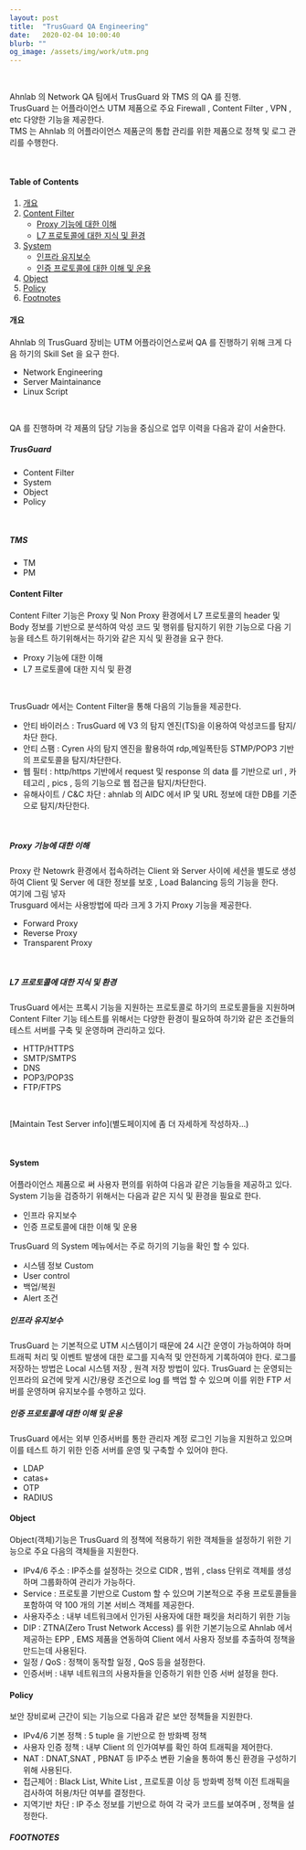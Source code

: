 ```yaml
---
layout: post
title:  "TrusGuard QA Engineering"
date:   2020-02-04 10:00:40
blurb: ""
og_image: /assets/img/work/utm.png
---
```


<br />

Ahnlab 의 Network QA 팀에서 TrusGuard 와 TMS 의 QA 를 진행.
<br />
TrusGuard 는 어플라이언스 UTM 제품으로 주요 Firewall , Content Filter , VPN , etc 다양한 기능을 제공한다. 
<br />
TMS 는 Ahnlab 의 어플라이언스 제품군의 통합 관리를 위한 제품으로 정책 및 로그 관리를 수행한다. 

<br />


#### Table of Contents
1. [개요](#개요)
2. [Content Filter](#content-filter)
    * [Proxy 기능에 대한 이해](#proxy-기능에-대한-이해)
    * [L7 프로토콜에 대한 지식 및 환경](#l7-프로토콜에-대한-지식-및-환경)
3. [System](#system)
    * [인프라 유지보수](#인프라-유지보수)
    * [인증 프로토콜에 대한 이해 및 운용](#인증-프로토콜에-대한-이해-및-운용)
5. [Object](#object)
6. [Policy](#policy)
7. [Footnotes](#footnotes)

#### 개요
Ahnlab 의 TrusGuard 장비는 UTM 어플라이언스로써 QA 를 진행하기 위해 크게 다음 하기의 Skill Set 을 요구 한다. 
 - Network Engineering
 - Server Maintainance
 - Linux Script
<br />

QA 를 진행하며 각 제품의 담당 기능을 중심으로 업무 이력을 다음과 같이 서술한다. 

##### TrusGuard
 - Content Filter
 - System
 - Object
 - Policy

<br />

##### TMS
 - TM
 - PM


#### Content Filter
Content Filter 기능은 Proxy 및 Non Proxy 환경에서 L7 프로토콜의 header 및 Body 정보를 기반으로 분석하여 악성 코드 및 행위를 탐지하기 위한 기능으로 다음 기능을 테스트 하기위해서는 하기와 같은 지식 및 환경을 요구 한다. 
 - Proxy 기능에 대한 이해
 - L7 프로토콜에 대한 지식 및 환경

<br />

TrusGuadr 에서는 Content Filter을 통해 다음의 기능들을 제공한다. 
 - 안티 바이러스 : TrusGuard 에 V3 의 탐지 엔진(TS)을 이용하여 악성코드를 탐지/차단 한다. 
 - 안티 스팸 : Cyren 사의 탐지 엔진을 활용하여 rdp,메일폭탄등 STMP/POP3 기반의 프로토콜을 탐지/차단한다. 
 - 웹 필터 : http/https 기반에서 request 및 response 의 data 를 기반으로 url , 카테고리 , pics , 등의 기능으로 웹 접근을 탐지/차단한다. 
 - 유해사이트 / C&C 차단 : ahnlab 의 AIDC 에서 IP 및 URL 정보에 대한 DB를 기준으로 탐지/차단한다.   

<br />

##### Proxy 기능에 대한 이해
Proxy 란 Netowrk 환경에서 접속하려는 Client 와 Server 사이에 세션을 별도로 생성하여 Client 및 Server 에 대한 정보를 보호 , Load Balancing 등의 기능을 한다.
<br />
 여기에 그림 넣자
<br />
Trusguard 에서는 사용방법에 따라 크게 3 가지 Proxy 기능을 제공한다.
 - Forward Proxy  
 - Reverse Proxy  
 - Transparent Proxy

<br />

##### L7 프로토콜에 대한 지식 및 환경
TrusGuard 에서는 프록시 기능을 지원하는 프로토콜로 하기의 프로토콜들을 지원하며 Content Filter 기능 테스트를 위해서는 다양한 환경이 필요하여 하기와 같은 조건들의 테스트 서버를 구축 및 운영하며 관리하고 있다.
 - HTTP/HTTPS
 - SMTP/SMTPS
 - DNS
 - POP3/POP3S
 - FTP/FTPS

<br />

[Maintain Test Server info](별도페이지에 좀 더 자세하게 작성하자...)

<br />

#### System 
어플라이언스 제품으로 써 사용자 편의를 위하여 다음과 같은 기능들을 제공하고 있다. 
System 기능을 검증하기 위해서는 다음과 같은 지식 및 환경을 필요로 한다. 
 - 인프라 유지보수
 - 인증 프로토콜에 대한 이해 및 운용

TrusGuard 의 System 메뉴에서는 주로 하기의 기능을 확인 할 수 있다. 
 - 시스템 정보 Custom
 - User control
 - 백업/복원
 - Alert 조건

##### 인프라 유지보수
TrusGuard 는 기본적으로 UTM 시스템이기 때문에 24 시간 운영이 가능하여야 하며 트래픽 처리 및 이벤트 발생에 대한 로그를 지속적 및 안전하게 기록하여야 한다.
로그를 저장하는 방법은 Local 시스템 저장 , 원격 저장 방법이 있다.
TrusGuard 는 운영되는 인프라의 요건에 맞게 시간/용량 조건으로 log 를 백업 할 수 있으며 이를 위한 FTP 서버를 운영하며 유지보수를 수행하고 있다. 
 

##### 인증 프로토콜에 대한 이해 및 운용
TrusGuard 에서는 외부 인증서버를 통한 관리자 계정 로그인 기능을 지원하고 있으며 이를 테스트 하기 위한 인증 서버를 운영 및 구축할 수 있어야 한다. 
 - LDAP
 - catas+
 - OTP
 - RADIUS

#### Object
Object(객체)기능은 TrusGuard 의 정책에 적용하기 위한 객체들을 설정하기 위한 기능으로 주요 다음의 객체들을 지원한다. 
 - IPv4/6 주소 : IP주소를 설정하는 것으로 CIDR , 범위 , class 단위로 객체를 생성하며 그룹화하여 관리가 가능하다. 
 - Service : 프로토콜 기반으로 Custom 할 수 있으며 기본적으로 주용 프로토콜들을 포함하여 약 100 개의 기본 서비스 객체를 제공한다.
 - 사용자주소 : 내부 네트워크에서 인가된 사용자에 대한 패킷을 처리하기 위한 기능
 - DIP : ZTNA(Zero Trust Network Access) 를 위한 기본기능으로 Ahnlab 에서 제공하는 EPP , EMS 제품을 연동하여 Client 에서 사용자 정보를 추출하여 정책을 만드는데 사용된다. 
 - 일정 / QoS : 정책이 동작할 일정 , QoS 등을 설정한다. 
 - 인증서버 : 내부 네트워크의 사용자들을 인증하기 위한 인증 서버 설정을 한다. 

#### Policy
보안 장비로써 근간이 되는 기능으로 다음과 같은 보안 정책들을 지원한다. 
 - IPv4/6 기본 정책 : 5 tuple 을 기반으로 한 방화벽 정책
 - 사용자 인증 정책 : 내부 Client 의 인가여부를 확인 하여 트래픽을 제어한다. 
 - NAT : DNAT,SNAT , PBNAT 등 IP주소 변환 기술을 통하여 통신 환경을 구성하기 위해 사용된다.
 - 접근제어 : Black List, White List , 프로토콜 이상 등 방화벽 정책 이전 트래픽을 검사하여 허용/차단 여부를 결정한다. 
 - 지역기반 차단 : IP 주소 정보를 기반으로 하여 각 국가 코드를 보여주며 , 정책을 설정한다.

##### FOOTNOTES

[^1]: This is a note!
